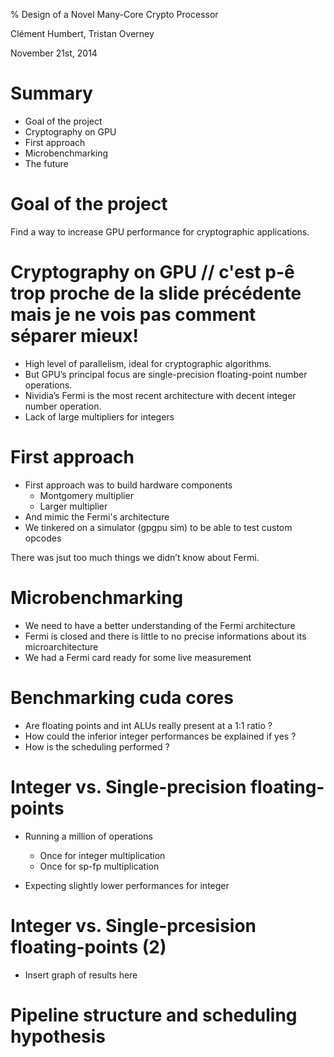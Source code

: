 % Design of a Novel Many-Core Crypto Processor

Clément Humbert, Tristan Overney

November 21st, 2014

# Summary

* Goal of the project
* Cryptography on GPU
* First approach
* Microbenchmarking
* The future


# Goal of the project

Find a way to increase GPU performance for cryptographic applications.

# Cryptography on GPU // c'est p-ê trop proche de la slide précédente mais je ne vois pas comment séparer mieux!

* High level of parallelism, ideal for cryptographic algorithms.
* But GPU’s principal focus are single-precision floating-point number operations.
* Nividia’s Fermi is the most recent architecture with decent integer number operation.
* Lack of large multipliers for integers

# First approach

* First approach was to build hardware components
    * Montgomery multiplier
    * Larger multiplier
* And mimic the Fermi's architecture
* We tinkered on a simulator (gpgpu sim) to be able to test custom opcodes

There was jsut too much things we didn’t know about Fermi.

# Microbenchmarking

* We need to have a better understanding of the Fermi architecture
* Fermi is closed and there is little to no precise informations about its microarchitecture
* We had a Fermi card ready for some live measurement

# Benchmarking cuda cores

* Are floating points and int ALUs really present at a 1:1 ratio ?
* How could the inferior integer performances be explained if yes ?
* How is the scheduling performed ? 

# Integer vs. Single-precision floating-points

* Running a million of operations
    * Once for integer multiplication
    * Once for sp-fp multiplication

* Expecting slightly lower performances for integer

# Integer vs. Single-prcesision floating-points (2)
* Insert graph of results here

# Pipeline structure and scheduling hypothesis

